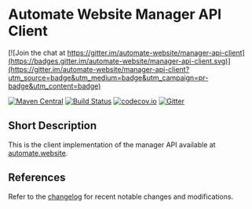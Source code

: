 # Automate Website Manager API Client

[![Join the chat at https://gitter.im/automate-website/manager-api-client](https://badges.gitter.im/automate-website/manager-api-client.svg)](https://gitter.im/automate-website/manager-api-client?utm_source=badge&utm_medium=badge&utm_campaign=pr-badge&utm_content=badge)

[![Maven Central](https://maven-badges.herokuapp.com/maven-central/website.automate/manager-api-client/badge.svg)](https://maven-badges.herokuapp.com/maven-central/website.automate/manager-api-client) [![Build Status](https://travis-ci.org/automate-website/manager-api-client.svg?branch=master)](https://travis-ci.org/automate-website/manager-api-client) [![codecov.io](https://codecov.io/github/automate-website/manager-api-client/coverage.svg?branch=master)](https://codecov.io/github/automate-website/manager-api-client?branch=master) [![Gitter](https://badges.gitter.im/automate-website/manager-api-client.svg)](https://gitter.im/automate-website/manager-api-client?utm_source=badge&utm_medium=badge&utm_campaign=pr-badge)

## Short Description
This is the client implementation of the manager API available at [automate.website].

## References
Refer to the [changelog] for recent notable changes and modifications.

[automate.website]: https://automate.website
[changelog]: CHANGELOG.md
